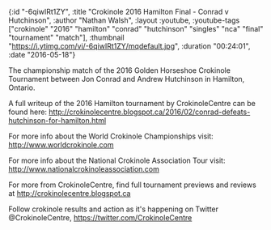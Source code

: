 {:id "-6qiwIRt1ZY",
 :title "Crokinole 2016 Hamilton Final - Conrad v Hutchinson",
 :author "Nathan Walsh",
 :layout :youtube,
 :youtube-tags
 ["crokinole"
  "2016"
  "hamilton"
  "conrad"
  "hutchinson"
  "singles"
  "nca"
  "final"
  "tournament"
  "match"],
 :thumbnail "https://i.ytimg.com/vi/-6qiwIRt1ZY/mqdefault.jpg",
 :duration "00:24:01",
 :date "2016-05-18"}

The championship match of the 2016 Golden Horseshoe Crokinole Tournament between Jon Conrad and Andrew Hutchinson in Hamilton, Ontario.

A full writeup of the 2016 Hamilton tournament by CrokinoleCentre can be found here: http://crokinolecentre.blogspot.ca/2016/02/conrad-defeats-hutchinson-for-hamilton.html

For more info about the World Crokinole Championships visit: http://www.worldcrokinole.com

For more info about the National Crokinole Association Tour visit: http://www.nationalcrokinoleassociation.com

For more from CrokinoleCentre, find full tournament previews and reviews at http://crokinolecentre.blogspot.ca

Follow crokinole results and action as it's happening on Twitter @CrokinoleCentre, https://twitter.com/CrokinoleCentre
